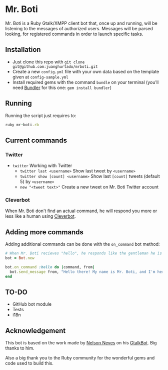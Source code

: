 # Mr. Boti

Mr. Boti is a Ruby Gtalk/XMPP client bot that, once up and running, will be listening to the messages of authorized users. Messages will be parsed looking, for registered commands in order to launch specific tasks.

## Installation

- Just clone this repo with `git clone git@github.com:juanghurtado/mrboti.git`
- Create a new `config.yml` file with your own data based on the template given at `config-sample.yml`
- Install required gems with the command `bundle` on your terminal
	(you'll need [Bundler](https://github.com/carlhuda/bundler) for this one: `gem install bundler`)

## Running

Running the script just requires to:

```ruby
ruby mr-boti.rb
```

## Current commands

### Twitter

- `twitter` Working with Twitter
  - `twitter last <username>` Show last tweet by `<username>`
  - `twitter show [count] <username>` Show last `[count]` tweets (default 5) by `<username>`
  - `new "<tweet text>"` Create a new tweet on Mr. Boti Twitter account
    
### Cleverbot

When Mr. Boti don't find an actual command, he will respond you more or less like a human using [Cleverbot]("http://cleverbot.com/").

## Adding more commands

Adding additional commands can be done with the `on_command` bot method:

```ruby
# When Mr. Boti recieves "hello", he responds like the gentleman he is
bot = Bot.new

bot.on_command :hello do |command, from|
  bot.send_message from, "Hello there! My name is Mr. Boti, and I'm here to help you."
end
```

## TO-DO

- GitHub bot module
- Tests
- i18n

## Acknowledgement

This bot is based on the work made by [Nelson Neves](https://github.com/nneves) on
his [GtalkBot](https://github.com/nneves/GtalkBot). Big thanks to him.

Also a big thank you to the Ruby community for the wonderful gems and code used to build this.